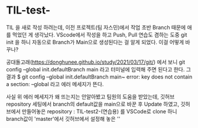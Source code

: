 # TIL-test-

TIL 을 새로 작성 하려는데, 이전 프로젝트(팀 자스민)에서 작업 초반 Branch 때문에 애를 먹었던 게 생각났다.
VScode에서 작성을 하고 Push, Pull 연습도 겸하는 도중 git init 을 하니 자동으로 Branch가 Main으로 생성된다는 걸 알게 되었다.
이걸 어떻게 바꾸나?

공대돌고래(https://donghunee.github.io/study/2021/03/17/git/) 에서 보니 git config –global init.defaultBranch main 라고 터미널에 입력해 주면 된다고 한다.
그 결과
$ git config –global init.defaultBranch main~
error: key does not contain a section: –global
라고 에러 메세지가 뜬다.

사실 위 에러 메세지가 왜 뜨는지는 안알아봤고 팀원의 도움을 받았는데,
깃허브 repository 세팅에서 branch의 default값을 main으로 바꾼 후 Update 하였고, 
깃허브에서 만들어놓은 repository : TIL-test2-(연습용) 를 VSCode로 clone 하니 branch값이 'master'에서 깃허브에서 설정해 놓은 ''